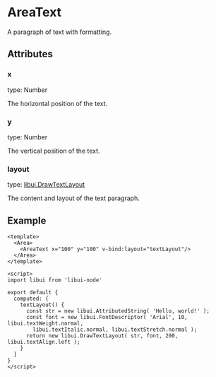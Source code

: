 # AreaText

A paragraph of text with formatting.

## Attributes

### x

type: Number

The horizontal position of the text.

### y

type: Number

The vertical position of the text.

### layout

type: [libui.DrawTextLayout](https://github.com/parro-it/libui-node/blob/master/docs/attributedstring.md#drawtextlayout)

The content and layout of the text paragraph.

## Example

```markup
<template>
  <Area>
    <AreaText x="100" y="100" v-bind:layout="textLayout"/>
  </Area>
</template>

<script>
import libui from 'libui-node'

export default {
  computed: {
    textLayout() {
      const str = new libui.AttributedString( 'Hello, world!' );
      const font = new libui.FontDescriptor( 'Arial', 10, libui.textWeight.normal,
        libui.textItalic.normal, libui.textStretch.normal );
      return new libui.DrawTextLayout( str, font, 200, libui.textAlign.left );
    }
  }
}
</script>
```

